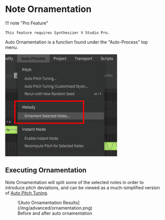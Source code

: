 # Note Ornamentation

!!! note "Pro Feature"

    This feature requires Synthesizer V Studio Pro.

Auto Ornamentation is a function found under the "Auto-Process" top menu.

![Auto-Process Menu](/img/advanced/note-ornamentation-option.png)

## Executing Ornamentation
Note Ornamentation will split some of the selected notes in order to introduce pitch deviations, and can be viewed as a much-simplified version of [Auto Pitch Tuning](../ai-functions/auto-pitch-tuning.md).

<figure markdown>
  ![Auto Ornamentation Results](/img/advanced/ornamentation.png)
  <figcaption>Before and after auto ornamentation</figcaption>
</figure>